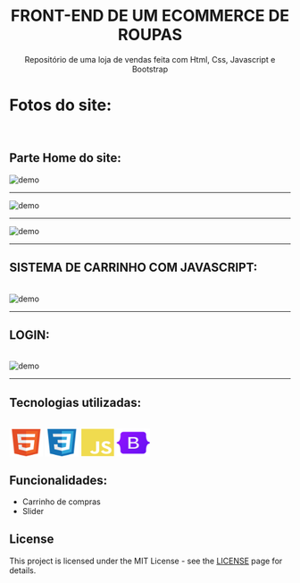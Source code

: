 <h1 align="center">

<br>
FRONT-END DE UM ECOMMERCE DE ROUPAS
</h1>

<p align="center">Repositório de uma loja de vendas feita com Html, Css, Javascript e Bootstrap</p>

#

# Fotos do site:
<br>

## Parte Home do site:

<div>
  <img src="https://github.com/LeandroBorotta/onepageWebsite/assets/112660830/97e4652e-046d-4ccc-98a9-a6904ac85094" alt="demo" height="425">
</div>

<hr />

<div>
  <img src="https://github.com/LeandroBorotta/onepageWebsite/assets/112660830/ff385657-1474-47b0-a611-1717075d9365" alt="demo" height="425">
</div>


<hr />


<div>
  <img src="https://github.com/LeandroBorotta/onepageWebsite/assets/112660830/7f6dfa19-3e72-4ba8-a499-b0d18f84c352" alt="demo" height="425">
</div>


<hr />

## SISTEMA DE CARRINHO COM JAVASCRIPT:

<br>

<div>
  <img src="https://github.com/LeandroBorotta/onepageWebsite/assets/112660830/2e67315d-774f-4975-80a5-daf13eed3749" alt="demo" height="425">
</div>


<hr />

## LOGIN:

<br>

<div>
  <img src="https://github.com/LeandroBorotta/onepageWebsite/assets/112660830/7a9f472b-068c-4e24-ba1d-b6fedac9d43f" alt="demo" height="425">
</div>


<hr />



## Tecnologias utilizadas: 

  <div style="display: inline-block"><br>
  <img align="center" alt="Le-HTML" height="50" width="60" src="https://raw.githubusercontent.com/devicons/devicon/master/icons/html5/html5-original.svg">
  <img align="center" alt="Le-CSS" height="50" width="60" src="https://raw.githubusercontent.com/devicons/devicon/master/icons/css3/css3-original.svg">
  <img align="center" alt="LE-Js" height="50" width="60" src="https://raw.githubusercontent.com/devicons/devicon/master/icons/javascript/javascript-plain.svg">
  <img align="center" alt="le-Python" height="50" width="60" src="https://raw.githubusercontent.com/devicons/devicon/master/icons/bootstrap/bootstrap-original.svg">
</div>

## Funcionalidades:
- Carrinho de compras
- Slider

## License

This project is licensed under the MIT License - see the [LICENSE](https://opensource.org/licenses/MIT) page for details.
